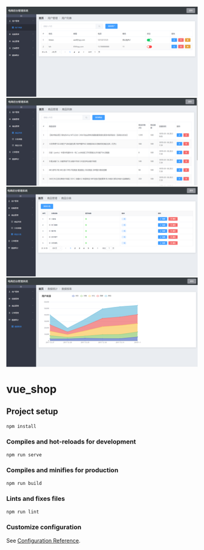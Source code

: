 ![Image](https://github.com/Shawnluoi/vue_shop/blob/main/sourceMaterial/img-folder/p1.png)
![Image](https://github.com/Shawnluoi/vue_shop/blob/main/sourceMaterial/img-folder/p2.png)
![Image](https://github.com/Shawnluoi/vue_shop/blob/main/sourceMaterial/img-folder/p3.png)
![Image](https://github.com/Shawnluoi/vue_shop/blob/main/sourceMaterial/img-folder/p4.png)


# vue_shop

## Project setup
```
npm install
```

### Compiles and hot-reloads for development
```
npm run serve
```

### Compiles and minifies for production
```
npm run build
```

### Lints and fixes files
```
npm run lint
```

### Customize configuration
See [Configuration Reference](https://cli.vuejs.org/config/).
